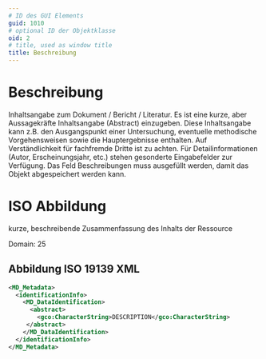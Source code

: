 ```yaml
---
# ID des GUI Elements
guid: 1010
# optional ID der Objektklasse
oid: 2
# title, used as window title
title: Beschreibung
---
```


# Beschreibung

Inhaltsangabe zum Dokument / Bericht / Literatur. Es ist eine kurze, aber Aussagekräfte Inhaltsangabe (Abstract) einzugeben. Diese Inhaltsangabe kann z.B. den Ausgangspunkt einer Untersuchung, eventuelle methodische Vorgehensweisen sowie die Hauptergebnisse enthalten. Auf Verständlichkeit für fachfremde Dritte ist zu achten. Für Detailinformationen (Autor, Erscheinungsjahr, etc.) stehen gesonderte Eingabefelder zur Verfügung. Das Feld Beschreibungen muss ausgefüllt werden, damit das Objekt abgespeichert werden kann.


# ISO Abbildung

kurze, beschreibende Zusammenfassung des Inhalts der Ressource

Domain: 25

## Abbildung ISO 19139 XML

```XML
<MD_Metadata>
  <identificationInfo>
    <MD_DataIdentification>
      <abstract>
        <gco:CharacterString>DESCRIPTION</gco:CharacterString>
     </abstract>
    </MD_DataIdentification>
  </identificationInfo>
</MD_Metadata>
```